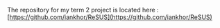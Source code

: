 The repository for my term 2 project is located here :
[https://github.com/iankhor/ReSUS](https://github.com/iankhor/ReSUS)